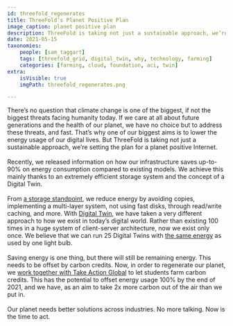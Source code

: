 ```yaml
---
id: threefold_regenerates
title: ThreeFold’s Planet Positive Plan
image_caption: planet positive plan
description: ThreeFold is taking not just a sustainable approach, we’re setting the plan for a planet positive Internet.
date: 2021-05-15
taxonomies:
    people: [sam_taggart]
    tags: [threefold_grid, digital_twin, why, technology, farming]
    categories: [farming, cloud, foundation, aci, twin]
extra:
    isVisible: true
    imgPath: threefold_regenerates.png

---
```

There’s no question that climate change is one of the biggest, if not the biggest threats facing humanity today. If we care at all about future generations and the health of our planet, we have no choice but to address these threats, and fast. That’s why one of our biggest aims is to lower the energy usage of our digital lives. But ThreeFold is taking not just a sustainable approach, we’re setting the plan for a planet positive Internet.
<br/>
<br/>
Recently, we released information on how our infrastructure saves up-to-90% on energy consumption compared to existing models. We achieve this mainly thanks to an extremely efficient storage system and the concept of a Digital Twin.
<br/>
<br/>
From [a storage standpoint](https://library.threefold.me/info/tfgrid/#/threefold__energy_savings_storage), we reduce energy by avoiding copies, implementing a multi-layer system, not using fast disks, through read/write caching, and more. With [Digital Twin](https://library.threefold.me/info/tfgrid/#/threefold__energy_savings_digital_twin), we have taken a very different approach to how we exist in today’s digital world. Rather than existing 100 times in a huge system of client-server architecture, now we exist only once. We believe that we can run 25 Digital Twins with [the same energy](https://library.threefold.me/info/tfgrid/#/threefold__bulb_comparison_twin) as used by one light bulb.
<br/>
<br/>
Saving energy is one thing, but there will still be remaining energy. This needs to be offset by carbon credits. Now, in order to regenerate our planet, we [work together with Take Action Global](https://library.threefold.me/info/tfgrid/#/threefold__carbon_negative) to let students farm carbon credits. This has the potential to offset energy usage 100% by the end of 2021, and we have, as an aim to take 2x more carbon out of the air than we put in.
<br/>
<br/>
Our planet needs better solutions across industries. No more talking. Now is the time to act.
